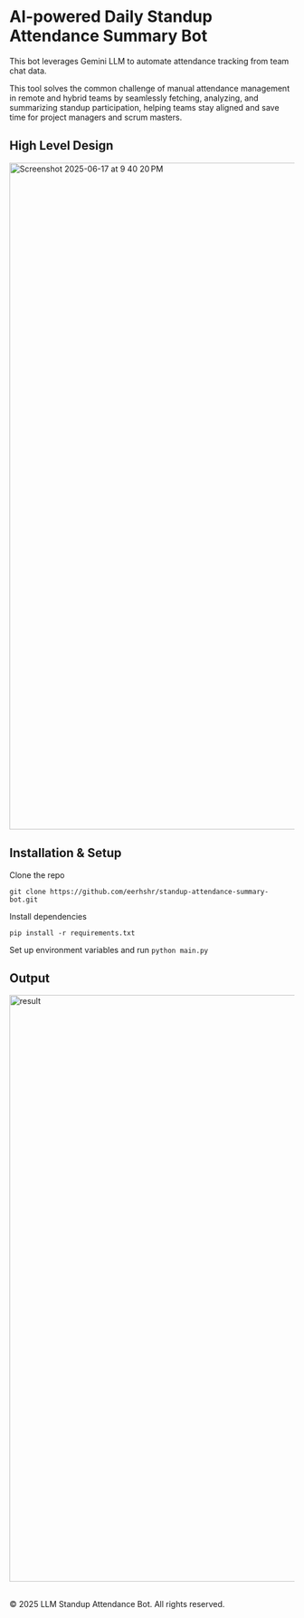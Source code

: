 # AI-powered Daily Standup Attendance Summary Bot

This bot leverages Gemini LLM to automate attendance tracking from team chat data. </br>

This tool solves the common challenge of manual attendance management in remote and hybrid teams by seamlessly fetching, analyzing, and summarizing standup participation, helping teams stay aligned and save time for project managers and scrum masters.

## High Level Design

<img width="1176" alt="Screenshot 2025-06-17 at 9 40 20 PM" src="https://github.com/user-attachments/assets/b90439fc-76ca-4a8b-b25e-ae34e9c66012" />

## Installation & Setup

Clone the repo
```
git clone https://github.com/eerhshr/standup-attendance-summary-bot.git
```

Install dependencies
```
pip install -r requirements.txt
```

Set up environment variables and run `python main.py`<br>

## Output
<img width="1035" alt="result" src="https://github.com/user-attachments/assets/83f37af1-ccbe-4bda-a98a-cf721cd88871" />


<br>
<br>

© 2025 LLM Standup Attendance Bot. All rights reserved.
